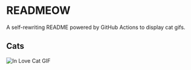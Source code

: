 # READMEOW

A self-rewriting README powered by GitHub Actions to display cat gifs.

## Cats

![In Love Cat GIF](https://media1.giphy.com/media/MDJ9IbxxvDUQM/200.gif?cid=9acd02da7pgy28irpllq96dbbwdyfael42eas42vgrpzt3rr&ep=v1_gifs_search&rid=200.gif&ct=g)
